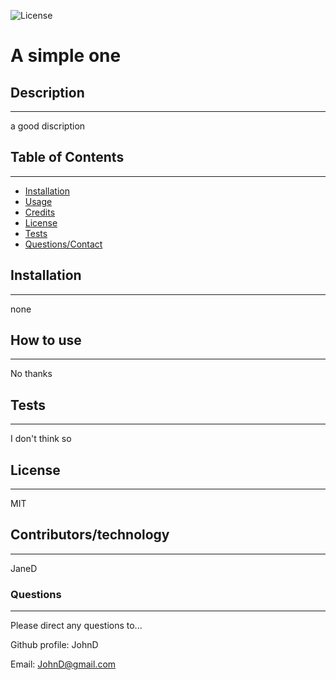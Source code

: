 
![License](https://img.shields.io/static/v1?label=License&message=MIT&color=blue)
# A simple one
## Description
---
a good discription

## Table of Contents
---
* [Installation](#installation)
* [Usage](#usage)
* [Credits](#credits)
* [License](#license)
* [Tests](#tests)
* [Questions/Contact](#questions)

## Installation
---
none
## How to use
---
No thanks
## Tests
---
I don't think so
## License
---
MIT
## Contributors/technology
---
JaneD
### Questions
---
Please direct any questions to...

Github profile: JohnD

Email: JohnD@gmail.com